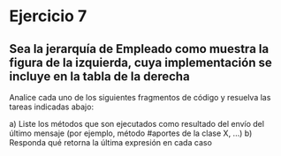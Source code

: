 

# Ejercicio 7

## Sea la jerarquía de Empleado como muestra la figura de la izquierda, cuya implementación se incluye en la tabla de la derecha 


Analice cada uno de los siguientes fragmentos de código y resuelva las tareas indicadas abajo:


a)  Liste los métodos que son ejecutados como resultado del envío del último mensaje (por ejemplo, método #aportes de la clase X, ...) 
b)  Responda qué retorna la última expresión en cada caso  
